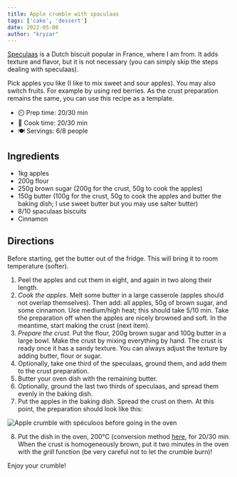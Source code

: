 ```yaml
---
title: Apple crumble with spaculaas
tags: ['cake', 'dessert']
date: 2022-05-08
author: "kryzar"
---
```


[Speculaas](https://en.wikipedia.org/wiki/Speculaas) is a Dutch biscuit popular
in France, where I am from. It adds texture and flavor, but it is not necessary
(you can simply skip the steps dealing with speculaas).

Pick apples you like (I like to mix sweet and sour apples). You may also switch
fruits. For example by using red berries. As the crust preparation remains the
same, you can use this recipe as a template.

- ⏲️ Prep time: 20/30 min
- 🍳 Cook time: 20/30 min
- 🍽️ Servings: 6/8 people

## Ingredients

- 1kg apples
- 200g flour
- 250g brown sugar (200g for the crust, 50g to cook the apples)
- 150g butter (100g for the crust, 50g to cook the apples and butter the
  baking dish; I use sweet butter but you may use salter butter)
- 8/10 spaculaas biscuits
- Cinnamon

## Directions

Before starting, get the butter out of the fridge. This will bring it to room
temperature (softer).

1. Peel the apples and cut them in eight, and again in two along their length.
2. *Cook the apples*. Melt some butter in a large casserole (apples should not
   overlap themselves). Then add: all apples, 50g of brown sugar, and some
   cinnamon. Use medium/high heat; this should take 5/10 min. Take the
   preparation off when the apples are nicely browned and soft.  In the
   meantime, start making the crust (next item).
3. *Prepare the crust*. Put the flour, 200g brown sugar and 100g butter in a
   large bowl. Make the crust by mixing everything by hand. The crust is ready
   once it has a sandy texture. You can always adjust the texture by adding
   butter, flour or sugar.
4. Optionally, take one third of the speculaas, ground them, and add them to
   the crust preparation.
5. Butter your oven dish with the remaining butter. 
6. Optionally, ground the last two thirds of speculaas, and spread them evenly
   in the baking dish.
7. Put the apples in the baking dish. Spread the crust on them. At this point,
   the preparation should look like this:

![Apple crumble with spéculoos before going in the
oven](/pix/apple-crumble-speculoos.webp)

8. Put the dish in the oven, 200°C (conversion method
   [here](https://www.wikihow.com/Convert-Celsius-(%C2%B0C)-to-Fahrenheit-(%C2%B0F)),
   for 20/30 min. When the crust is homogeneously brown, put it two minutes in
   the oven with the *grill* function (be very careful not to let the crumble
   burn)!

Enjoy your crumble!
